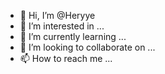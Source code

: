 - 👋 Hi, I’m @Heryye
- 👀 I’m interested in ...
- 🌱 I’m currently learning ...
- 💞️ I’m looking to collaborate on ...
- 📫 How to reach me ...

<!---
Heryye/Heryye is a ✨ special ✨ repository because its `README.md` (this file) appears on your GitHub profile.
You can click the Preview link to take a look at your changes.
--->
